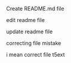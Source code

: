 Create README.md file 

edit readme file 

update readme file 

correcting file mistake 

i mean correct file t5ext 





